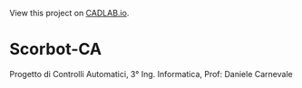 View this project on [CADLAB.io](https://cadlab.io/project/1649). 

# Scorbot-CA
Progetto di Controlli Automatici, 3° Ing. Informatica, Prof: Daniele Carnevale

